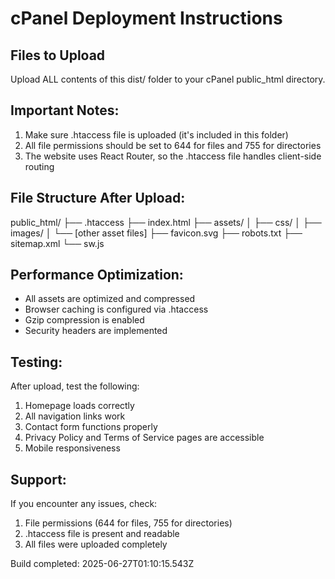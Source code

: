 # cPanel Deployment Instructions

## Files to Upload
Upload ALL contents of this dist/ folder to your cPanel public_html directory.

## Important Notes:
1. Make sure .htaccess file is uploaded (it's included in this folder)
2. All file permissions should be set to 644 for files and 755 for directories
3. The website uses React Router, so the .htaccess file handles client-side routing

## File Structure After Upload:
public_html/
├── .htaccess
├── index.html
├── assets/
│   ├── css/
│   ├── images/
│   └── [other asset files]
├── favicon.svg
├── robots.txt
├── sitemap.xml
└── sw.js

## Performance Optimization:
- All assets are optimized and compressed
- Browser caching is configured via .htaccess
- Gzip compression is enabled
- Security headers are implemented

## Testing:
After upload, test the following:
1. Homepage loads correctly
2. All navigation links work
3. Contact form functions properly
4. Privacy Policy and Terms of Service pages are accessible
5. Mobile responsiveness

## Support:
If you encounter any issues, check:
1. File permissions (644 for files, 755 for directories)
2. .htaccess file is present and readable
3. All files were uploaded completely

Build completed: 2025-06-27T01:10:15.543Z
